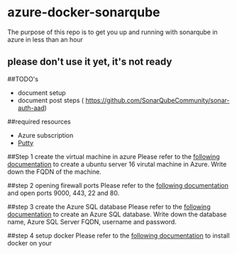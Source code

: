 # azure-docker-sonarqube
The purpose of this repo is to get you up and running with sonarqube in azure in less than an hour

## please don't use it yet, it's not ready

##TODO's
- document setup
- document post steps ( https://github.com/SonarQubeCommunity/sonar-auth-aad)

##required resources
- Azure subscription
- [Putty](http://www.putty.org/)

##Step 1 create the virtual machine in azure
Please refer to the [following documentation](https://azure.microsoft.com/en-us/documentation/articles/virtual-machines-linux-quick-create-portal/) to create a ubuntu server 16 virutal machine in Azure.
Write down the FQDN of the machine.

##step 2 opening firewall ports
Please refer to the [following documentation](https://azure.microsoft.com/en-us/documentation/articles/virtual-machines-windows-nsg-quickstart-portal/) and open ports 9000, 443, 22 and 80.

##step 3 create the Azure SQL database
Please refer to the [following documentation](https://azure.microsoft.com/en-us/documentation/articles/sql-database-get-started/) to create an Azure SQL database.
Write down the database name, Azure SQL Server FQDN, username and password.

##step 4 setup docker
Please refer to the [following documentation](https://docs.docker.com/engine/installation/linux/ubuntulinux/) to install docker on your 
